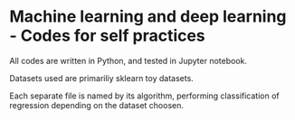 # Machine learning and deep learning - Codes for self practices
All codes are written in Python, and tested in Jupyter notebook. 

Datasets used are primariliy sklearn toy datasets.

Each separate file is named by its algorithm, performing classification of regression depending on the dataset choosen. 

